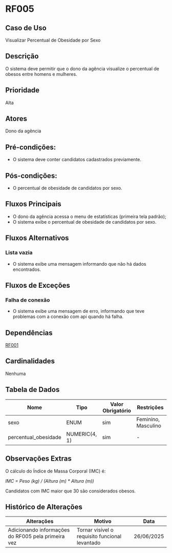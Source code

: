 # RF005

## Caso de Uso

Visualizar Percentual de Obesidade por Sexo

## Descrição

O sistema deve permitir que o dono da agência visualize o percentual de obesos entre homens e mulheres.

## Prioridade

Alta

## Atores

Dono da agência
 
## Pré-condições:

- O sistema deve conter candidatos cadastrados previamente.

## Pós-condições:

- O percentual de obesidade de candidatos por sexo.

## Fluxos Principais

- O dono da agência acessa o menu de estatísticas (primeira tela padrão);
- O sistema exibe o percentual de obesidade de candidatos por sexo.
  
## Fluxos Alternativos

### Lista vazia

- O sistema exibe uma mensagem informando que não há dados encontrados.

## Fluxos de Exceções

### Falha de conexão

- O sistema exibe uma mensagem de erro, informando que teve problemas com a conexão com api quando há falha.

## Dependências

[RF001](/requisitos/funcionais/RF001.md)

## Cardinalidades

Nenhuma

## Tabela de Dados

| **Nome** | **Tipo** | **Valor Obrigatório** |**Restrições** | 
|----------|----------|-----------------------|---------------|
| sexo | ENUM | sim | Feminino, Masculino |
| percentual_obesidade | NUMERIC(4, 1) | sim | - |

## Observações Extras

O cálculo do Índice de Massa Corporal (IMC) é: 

_IMC = Peso (kg) / (Altura (m) * Altura (m))_ 

Candidatos com IMC maior que 30 são considerados obesos.

## Histórico de Alterações

| **Alterações** | **Motivo** | **Data** |
|----------|---------------|-------------|
| Adicionando informações do RF005 pela primeira vez | Tornar visível o requisito funcional levantado | 26/06/2025 |



